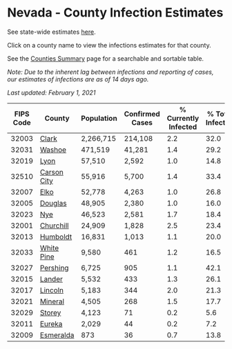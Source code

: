 # Nevada - County Infection Estimates

See state-wide estimates [here](/infections/us-nv).

Click on a county name to view the infections estimates for that county.

See the [Counties Summary](/infections/summary-counties) page for a searchable and sortable table.

*Note: Due to the inherent lag between infections and reporting of cases, our estimates of infections are as of 14 days ago.*

*Last updated: February 1, 2021*

|   FIPS Code |                     County |   Population |   Confirmed Cases |   % Currently Infected |   % Total Infected |
|-------------|----------------------------|--------------|-------------------|------------------------|--------------------|
|       32003 |             [Clark](clark) |    2,266,715 |           214,108 |                    2.2 |               32.0 |
|       32031 |           [Washoe](washoe) |      471,519 |            41,281 |                    1.4 |               29.2 |
|       32019 |               [Lyon](lyon) |       57,510 |             2,592 |                    1.0 |               14.8 |
|       32510 | [Carson City](carson-city) |       55,916 |             5,700 |                    1.4 |               33.4 |
|       32007 |               [Elko](elko) |       52,778 |             4,263 |                    1.0 |               26.8 |
|       32005 |         [Douglas](douglas) |       48,905 |             2,380 |                    1.0 |               16.0 |
|       32023 |                 [Nye](nye) |       46,523 |             2,581 |                    1.7 |               18.4 |
|       32001 |     [Churchill](churchill) |       24,909 |             1,828 |                    2.5 |               23.4 |
|       32013 |       [Humboldt](humboldt) |       16,831 |             1,013 |                    1.1 |               20.0 |
|       32033 |   [White Pine](white-pine) |        9,580 |               461 |                    1.2 |               16.5 |
|       32027 |       [Pershing](pershing) |        6,725 |               905 |                    1.1 |               42.1 |
|       32015 |           [Lander](lander) |        5,532 |               433 |                    1.3 |               26.1 |
|       32017 |         [Lincoln](lincoln) |        5,183 |               344 |                    2.0 |               21.3 |
|       32021 |         [Mineral](mineral) |        4,505 |               268 |                    1.5 |               17.7 |
|       32029 |           [Storey](storey) |        4,123 |                71 |                    0.2 |                5.6 |
|       32011 |           [Eureka](eureka) |        2,029 |                44 |                    0.2 |                7.2 |
|       32009 |     [Esmeralda](esmeralda) |          873 |                36 |                    0.7 |               13.8 |